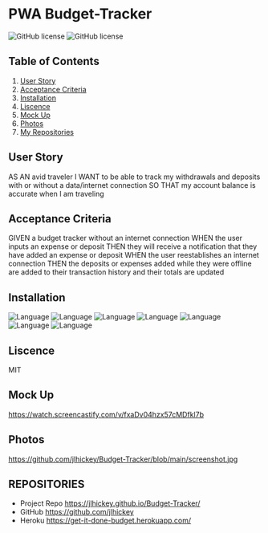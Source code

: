 # PWA Budget-Tracker

![GitHub license](https://img.shields.io/badge/Made%20by-%40jlhickey-orange)
![GitHub license](https://img.shields.io/badge/license-MIT-green.svg)


## Table of Contents
1. [User Story](#UserStory)
2. [Acceptance Criteria](#AcceptanceCriteria)
3. [Installation](#Installation)
5. [Liscence](#Liscence)
6. [Mock Up](#MockUp)
7. [Photos](#Photos)
8. [My Repositories](#MyRepositories)


## User Story

AS AN avid traveler
I WANT to be able to track my withdrawals and deposits with or without a data/internet connection
SO THAT my account balance is accurate when I am traveling 

## Acceptance Criteria

GIVEN a budget tracker without an internet connection
WHEN the user inputs an expense or deposit
THEN they will receive a notification that they have added an expense or deposit
WHEN the user reestablishes an internet connection
THEN the deposits or expenses added while they were offline are added to their transaction history and their totals are updated

## Installation
![Language](https://img.shields.io/badge/MongoDB-green.svg "Language Badge")
![Language](https://img.shields.io/badge/Express-blue.svg "Language Badge")
![Language](https://img.shields.io/badge/Node-orange.svg "Language Badge")
![Language](https://img.shields.io/badge/CSS-purple.svg "Language Badge")
![Language](https://img.shields.io/badge/HTML-red.svg "Language Badge")
![Language](https://img.shields.io/badge/PWA-apps-green.svg "Language Badge")
![Language](https://img.shields.io/badge/Mongoose-red.svg "Language Badge")



## Liscence
MIT


## Mock Up   
https://watch.screencastify.com/v/fxaDv04hzx57cMDfkl7b
## Photos<br>
 https://github.com/jlhickey/Budget-Tracker/blob/main/screenshot.jpg
  
## REPOSITORIES

- Project Repo https://jlhickey.github.io/Budget-Tracker/
- GitHub https://github.com/jlhickey
- Heroku  https://get-it-done-budget.herokuapp.com/ 
